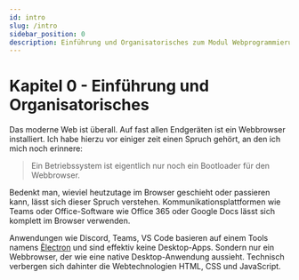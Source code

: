 ```yaml
---
id: intro
slug: /intro
sidebar_position: 0
description: Einführung und Organisatorisches zum Modul Webprogrammierung
---
```


# Kapitel 0 - Einführung und Organisatorisches

Das moderne Web ist überall. Auf fast allen Endgeräten ist ein Webbrowser
installiert. Ich habe hierzu vor einiger zeit einen Spruch gehört, an den ich
mich noch erinnere:

> Ein Betriebssystem ist eigentlich nur noch ein Bootloader für den Webbrowser.

Bedenkt man, wieviel heutzutage im Browser geschieht oder passieren kann, lässt
sich dieser Spruch verstehen. Kommunikationsplattformen wie Teams oder
Office-Software wie Office 365 oder Google Docs lässt sich komplett im Browser
verwenden.

Anwendungen wie Discord, Teams, VS Code basieren auf einem Tools namens
[Èlectron](https://www.electronjs.org/) und sind effektiv keine Desktop-Apps.
Sondern nur ein Webbrowser, der wie eine native Desktop-Anwendung aussieht.
Technisch verbergen sich dahinter die Webtechnologien HTML, CSS und JavaScript.